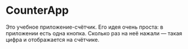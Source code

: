 # CounterApp
Это учебное приложение-счётчик. Его идея очень проста: в приложении есть одна кнопка. Сколько раз на неё нажали — такая цифра и отображается на счётчике.